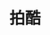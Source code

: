 ---
description: 本意是大家拍摄视频，社会化分享，但视频拍摄难度要比拍照片高很多，所以还是看看已有的热门视频吧。
layout: post
results:
- primaryGenreName: Social Networking
  version: '1.0.0'
  trackViewUrl: https://itunes.apple.com/cn/app/pai-ku/id645786477?mt=8&uo=4
  artworkUrl100: http://a1175.phobos.apple.com/us/r1000/014/Purple/v4/d1/00/ee/d100ee5f-e20c-ef5d-8adf-e6664a84d1d7/mzl.cfinlyvd.png
  artworkUrl60: http://a177.phobos.apple.com/us/r1000/058/Purple6/v4/c1/ed/c9/c1edc9be-9a32-95b2-de25-9e5c2f14f3e8/app_icon.png
  userRatingCountForCurrentVersion: 4
  sellerName: Hangzhou Kascend Technology Co., Ltd.
  supportedDevices:
  - iPadFourthGen
  - iPodTouchourthGen
  - iPadThirdGen4G
  - iPadThirdGen
  - iPad2Wifi
  - iPodTouchThirdGen
  - iPodTouchFifthGen
  - iPadMini
  - iPhone-3GS
  - iPad23G
  - iPhone4S
  - iPadFourthGen4G
  - iPadMini4G
  - iPad3G
  - iPhone5
  - iPadWifi
  - iPhone4
  genres:
  - 社交
  - 摄影与录像
  trackName: 拍酷
  description: 拍酷是一款手机视频拍摄工具，提供了多段拍摄、快慢镜头、倒镜头、音乐视频等丰富的镜头让你用好莱坞的方式拍出自己酷的生活，并实时分享给你的亲朋好友
  price: 0
  trackId: 645786477
  releaseDate: '2013-08-08T04:24:43Z'
  screenshotUrls:
  - http://a2.mzstatic.com/us/r30/Purple6/v4/79/1a/8e/791a8eb3-f4a3-bc0d-e870-33fdffcadc91/screen1136x1136.jpeg
  - http://a1.mzstatic.com/us/r30/Purple4/v4/1e/bf/24/1ebf24b0-7f93-47be-9a28-6cc44e77a3bc/screen1136x1136.jpeg
  - http://a2.mzstatic.com/us/r30/Purple/v4/a2/1c/2d/a21c2d5b-98ce-05d6-6b17-5761708719e8/screen1136x1136.jpeg
  - http://a3.mzstatic.com/us/r30/Purple6/v4/d6/e8/5f/d6e85fe5-d306-4ad1-3884-72e16bc75f1d/screen1136x1136.jpeg
  - http://a4.mzstatic.com/us/r30/Purple6/v4/3e/4d/75/3e4d754e-46a9-4e0c-0d18-29a818a179ee/screen1136x1136.jpeg
  artistViewUrl: https://itunes.apple.com/cn/artist/hang-zhou-kai-xun-ke-ji-you/id561631190?uo=4
  primaryGenreId: 6005
  averageUserRatingForCurrentVersion: 5
  kind: software
  fileSizeBytes: '13697123'
  bundleId: com.kascend.KascendPaiku
  sellerUrl: http://paiku.me
  trackContentRating: 9+
  artistName: 杭州开迅科技有限公司
  trackCensoredName: 拍酷
  isGameCenterEnabled: false
  contentAdvisoryRating: 9+
  languageCodesISO2A:
  - EN
  - ZH
  features: &a []
  wrapperType: software
  artworkUrl512: http://a1175.phobos.apple.com/us/r1000/014/Purple/v4/d1/00/ee/d100ee5f-e20c-ef5d-8adf-e6664a84d1d7/mzl.cfinlyvd.png
  formattedPrice: 免费
  artistId: 561631190
  genreIds:
  - '6005'
  - '6008'
  currency: CNY
  ipadScreenshotUrls: *a
category: 社交
tags: tag1
resultCount: 1
title: 拍酷

---